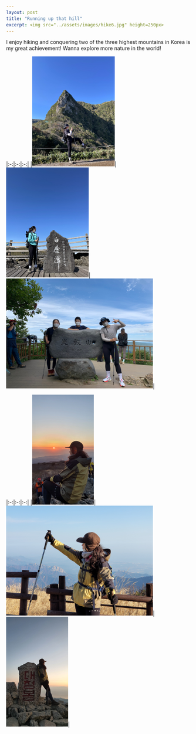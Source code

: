 ```yaml
---
layout: post
title: "Running up that hill"
excerpt: <img src="../assets/images/hike6.jpg" height=250px>
---
```



I enjoy hiking and conquering two of the three highest mountains in Korea is my great achievement! Wanna explore more nature in the world!

|:-:|:-:|:-:|
|<img src="../../../assets/images/hike1.jpg" height=300px>|<img src="../../../assets/images/hike3.jpg" height=300px>|<img src="../../../assets/images/hike2.jpg" height=300px>|

|:-:|:-:|:-:|
|<img src="../../../assets/images/hike5.jpg" height=300px>|<img src="../../../assets/images/hike6.jpg" height=300px>|<img src="../../../assets/images/hike7.jpg" height=300px>|

